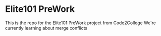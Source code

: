 # Elite101 PreWork
This is the repo for the Elite101 PreWork project from Code2College
We're currently learning about merge conflicts
